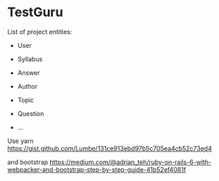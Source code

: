 # TestGuru

List of project entities:

* User

* Syllabus

* Answer

* Author

* Topic

* Question

* ...

Use yarn
https://gist.github.com/Lumbe/131ce913ebd97b5c705ea4cb52c73ed4

and bootstrap
https://medium.com/@adrian_teh/ruby-on-rails-6-with-webpacker-and-bootstrap-step-by-step-guide-41b52ef4081f

